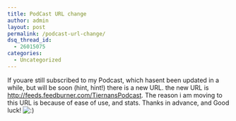 ```yaml
---
title: PodCast URL change
author: admin
layout: post
permalink: /podcast-url-change/
dsq_thread_id:
  - 26015075
categories:
  - Uncategorized
---
```

If youare still subscribed to my Podcast, which hasent been updated in a while, but will be soon (hint, hint!) there is a new URL. the new URL is <a class=popup href="http://feeds.feedburner.com/TiernansPodcast" target=_blank>http://feeds.feedburner.com/TiernansPodcast</a>. The reason i am moving to this URL is because of ease of use, and stats. Thanks in advance, and Good luck! <img src="http://blog.lotas-smartman.net/wp-includes/images/smilies/icon_smile.gif" alt=":)" class="wp-smiley" />